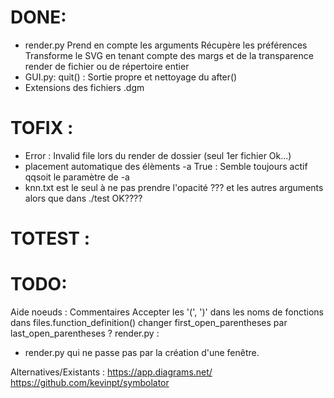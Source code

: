 # DONE:
+ render.py 
  Prend en compte les arguments
  Récupère les préférences
  Transforme le SVG en tenant compte des margs et de la transparence
  render de fichier ou de répertoire entier
+ GUI.py:
  quit() : Sortie propre et nettoyage du after()
+ Extensions des fichiers .dgm

# TOFIX :
+ Error : Invalid file lors du render de dossier (seul 1er fichier Ok...)
+ placement automatique des élèments  -a True : Semble toujours actif qqsoit le paramètre de -a
+ knn.txt est le seul à ne pas prendre l'opacité ??? et les autres arguments alors que dans ./test OK????

# TOTEST :

# TODO:
Aide noeuds : Commentaires
Accepter les '(', ')' dans les noms de fonctions
  dans files.function_definition() changer first_open_parentheses par last_open_parentheses ?
render.py :
  + render.py qui ne passe pas par la création d'une fenêtre. 

Alternatives/Existants : 
https://app.diagrams.net/
https://github.com/kevinpt/symbolator


